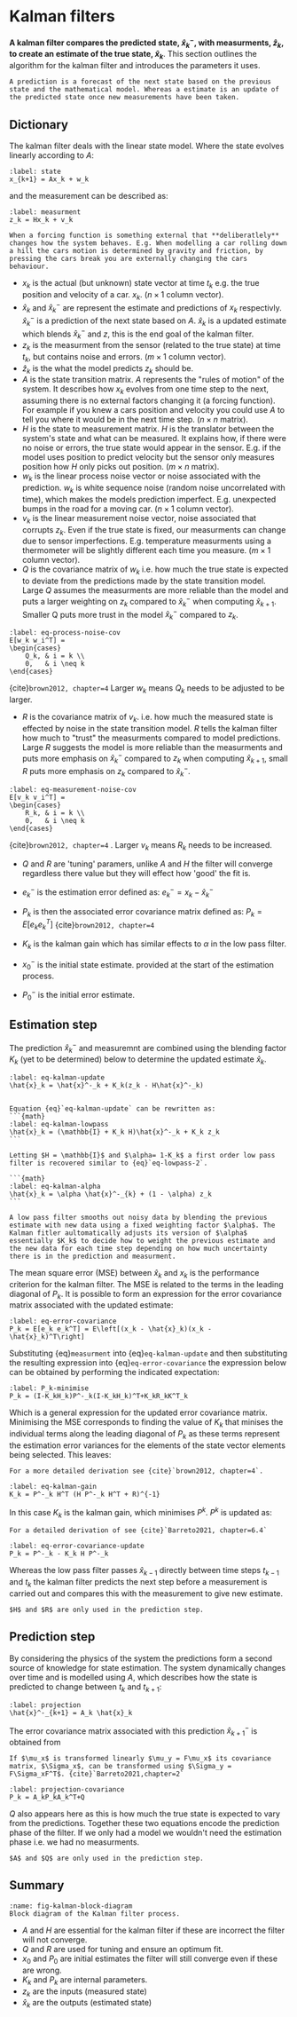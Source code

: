 # Kalman filters

**A kalman filter compares the predicted state, $\hat{x}^-_k$, with measurments, $\hat{z}_k$, to create an estimate of the true state, $\hat{x}_k$**. This section outlines the algorithm for the kalman filter and introduces the parameters it uses. 

```{important} 
A prediction is a forecast of the next state based on the previous state and the mathematical model. Whereas a estimate is an update of the predicted state once new measurements have been taken.
```

## Dictionary

The kalman filter deals with the linear state model. Where the state evolves linearly according to $A$:
```{math}
:label: state
x_{k+1} = Ax_k + w_k

```
and the measurement can be described as:
```{math}
:label: measurment
z_k = Hx_k + v_k 
```
```{margin}
When a forcing function is something external that **deliberatlely** changes how the system behaves. E.g. When modelling a car rolling down a hill the cars motion is determined by gravity and friction, by pressing the cars break you are externally changing the cars behaviour. 
```
- $x_k$ is the actual (but unknown) state vector at time $t_k$ e.g. the true position and velocity of a car. $x_k$. ($n\times 1$ column vector).
- $\hat{x}_k$ and $\hat{x}^-_k$ are represent the estimate and predictions of $x_k$ respectivly. $\hat{x}^-_k$ is a prediction of the next state based on $A$. $\hat{x}_k$ is a updated estimate which blends $\hat{x}^-_k$ and $z$, this is the end goal of the kalman filter.
- $z_k$ is the measurment from the sensor (related to the true state) at time $t_k$, but contains noise and errors. ($m \times 1$ column vector).
- $\hat{z}_k$ is the what the model predicts $z_k$ should be.
- $A$ is the state transition matrix. $A$ represents the "rules of motion" of the system. It describes how $x_k$ evolves from one time step to the next, assuming there is no external factors changing it (a forcing function). For example if you knew a cars position and velocity you could use $A$ to tell you where it would be in the next time step. ($n\times n$ matrix). 
- $H$ is the state to measurement matrix. $H$ is the translator between the system's state and what can be measured. It explains how, if there were no noise or errors, the true state would appear in the sensor. E.g. if the model uses position to predict velocity but the sensor only measures position how $H$ only picks out position. ($m \times n$ matrix).
- $w_k$ is the linear process noise vector or noise associated with the prediction. $w_k$ is white sequence noise (random noise uncorrelated with time), which makes the models prediction imperfect. E.g. unexpected bumps in the road for a moving car. ($n \times 1$ column vector).
- $v_k$ is the linear measurement noise vector, noise associated that corrupts $z_k$. Even if the true state is fixed, our measurments can change due to sensor imperfections. E.g. temperature measurments using a thermometer will be slightly different each time you measure. ($m \times 1$ column vector).
- $Q$ is the covariance matrix of $w_k$ i.e. how much the true state is expected to deviate from the predictions made by the state transition model. Large $Q$ assumes the measurments are more reliable than the model and puts a larger weighting on $z_k$ compared to $\hat{x}^-_k$ when computing $\hat{x}_{k+1}$. Smaller Q puts more trust in the model $\hat{x}^-_k$ compared to $z_k$.
```{math}
:label: eq-process-noise-cov
E[w_k w_i^T] = 
\begin{cases}
    Q_k, & i = k \\
    0,   & i \neq k
\end{cases} 
``` 
{cite}`brown2012, chapter=4`
 Larger $w_k$ means $Q_k$ needs to be adjusted to be larger.
- $R$ is the covariance matrix of $v_k$. i.e. how much the measured state is effected by noise in the state transition model. $R$ tells the kalman filter how much to "trust" the measurments compared to model predictions.  Large $R$ suggests the model is more reliable than the measurments and puts more emphasis on $\hat{x}^-_k$ compared to $z_k$ when computing $\hat{x}_{k+1}$, small $R$ puts more emphasis on $z_k$ compared to $\hat{x}^-_k$.
```{math}
:label: eq-measurement-noise-cov
E[v_k v_i^T] = 
\begin{cases}
    R_k, & i = k \\
    0,   & i \neq k
\end{cases} 
``` 
{cite}`brown2012, chapter=4`
. Larger $v_k$ means $R_k$ needs to be increased.
- $Q$ and $R$ are 'tuning' paramers, unlike $A$ and $H$ the filter will converge regardless there value but they will effect how 'good' the fit is.

- $e^-_k$ is the estimation error defined as: $e^-_k = x_k-\hat{x}^-_k$
- $P_k$ is then the associated error covariance matrix defined as: $P_k =E[e_ke_k^T]$ {cite}`brown2012, chapter=4`
- $K_k$ is the kalman gain which has similar effects to $\alpha$ in the low pass filter.
- $x^-_0$ is the initial state estimate. provided at the start of the estimation process.
- $P^-_0$ is the initial error estimate.
  

## Estimation step
The prediction $\hat{x}^-_k$ and measuremnt are combined using the blending factor $K_k$ (yet to be determined) below to determine the updated estimate $\hat{x}_k$.

```{math}
:label: eq-kalman-update
\hat{x}_k = \hat{x}^-_k + K_k(z_k - H\hat{x}^-_k)
```

````{admonition} Asside: Connection between kalman filter and low pass filter

Equation {eq}`eq-kalman-update` can be rewritten as:
```{math}
:label: eq-kalman-lowpass
\hat{x}_k = (\mathbb{I} + K_k H)\hat{x}^-_k + K_k z_k
```

Letting $H = \mathbb{I}$ and $\alpha= 1-K_k$ a first order low pass filter is recovered similar to {eq}`eq-lowpass-2`.

```{math}
:label: eq-kalman-alpha
\hat{x}_k = \alpha \hat{x}^-_{k} + (1 - \alpha) z_k
```

A low pass filter smooths out noisy data by blending the previous estimate with new data using a fixed weighting factor $\alpha$. The Kalman fitler aultomatically adjusts its version of $\alpha$ essentially $K_k$ to decide how to weight the previous estimate and the new data for each time step depending on how much uncertainty there is in the prediction and measurment.
````

The mean square error (MSE) between $\hat{x}_k$ and $x_k$ is the performance criterion for the kalman filter. The MSE is related to the terms in the leading diagonal of $P_k$. It is possible to form an expression for the error covariance matrix associated with the updated estimate:

```{math}
:label: eq-error-covariance
P_k = E[e_k e_k^T] = E\left[(x_k - \hat{x}_k)(x_k - \hat{x}_k)^T\right]
```
Substituting {eq}`measurment` into {eq}`eq-kalman-update` and then substituting the resulting expression into {eq}`eq-error-covariance` the expression below can be obtained by performing the indicated expectation:

```{math}
:label: P_k-minimise
P_k = (I-K_kH_k)P^-_k(I-K_kH_k)^T+K_kR_kK^T_k
```
Which is a general expression for the updated error covariance matrix. Minimising the MSE corresponds to finding the value of $K_k$ that minises the individual terms along the leading diagonal of $P_k$ as these terms represent the estimation error variances for the elements of the state vector elements being selected. This leaves: 

```{margin}
For a more detailed derivation see {cite}`brown2012, chapter=4`.
```

```{math}
:label: eq-kalman-gain
K_k = P^-_k H^T (H P^-_k H^T + R)^{-1}
```
In this case $K_k$ is the kalman gain, which minimises $P^k$. $P^k$ is updated as:
```{margin}
For a detailed derivation of see {cite}`Barreto2021, chapter=6.4`
```
```{math}
:label: eq-error-covariance-update
P_k = P^-_k - K_k H P^-_k
```



Whereas the low pass filter passes $\hat{x}_{k-1}$ directly between time steps $t_{k-1}$ and $t_{k}$ the kalman filter predicts the next step before a measurement is carried out and compares this with the measurement to give new estimate.


```{note}
$H$ and $R$ are only used in the prediction step.
```

## Prediction step
By considering the physics of the system the predictions form a second source of knowledge for state estimation. The system dynamically changes over time and is modelled using $A$, which describes how the state is predicted to change between $t_k$ and $t_{k+1}$:

```{math}
:label: projection
\hat{x}^-_{k+1} = A_k \hat{x}_k
```

The error covariance matrix associated with this prediction $\hat{x}^-_{k+1}$ is obtained from 

```{margin}
If $\mu_x$ is transformed linearly $\mu_y = F\mu_x$ its covariance matrix, $\Sigma_x$, can be transformed using $\Sigma_y = F\Sigma_xF^T$. {cite}`Barreto2021,chapter=2`
```

```{math}
:label: projection-covariance
P_k = A_kP_kA_k^T+Q
```

$Q$ also appears here as this is how much the true state is expected to vary from the predictions. Together these two equations encode the prediction phase of the filter.  If we only had a model we wouldn't need the estimation phase i.e. we had no measurments. 


```{note}
$A$ and $Q$ are only used in the prediction step.
```

## Summary

```{figure} BasicKalman.jpg
:name: fig-kalman-block-diagram
Block diagram of the Kalman filter process.
```


- $A$ and $H$ are essential for the kalman filter if these are incorrect the filter will not converge.
- $Q$ and $R$ are used for tuning and ensure an optimum fit.
- $x_0$ and $P_0$ are initial estimates the filter will still converge even if these are wrong. 
- $K_k$ and $P_k$ are internal parameters.
- $z_k$ are the inputs (measured state)
- $\hat{x}_k$ are the outputs (estimated state)

```{bibliography}
```